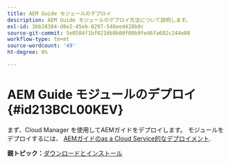 ```yaml
---
title: AEM Guide モジュールのデプロイ
description: AEM Guide モジュールのデプロイ方法について説明します。
exl-id: 3bb28304-d8e2-45eb-8297-546eed428b8c
source-git-commit: 5e0584f1bf0216b8b00f00b9fe46fa682c244e08
workflow-type: tm+mt
source-wordcount: '49'
ht-degree: 0%

---
```


# AEM Guide モジュールのデプロイ {#id213BCL00KEV}

まず、Cloud Manager を使用してAEMガイドをデプロイします。 モジュールをデプロイするには、 [AEMガイドのas a Cloud Service的なデプロイメント](/help/product-guide/release-info/deploy-xml-on-aemaacs.md).

**親トピック：**[&#x200B;ダウンロードとインストール](download-install.md)
